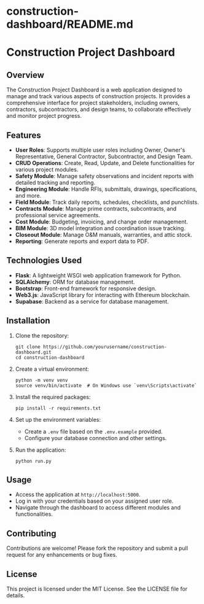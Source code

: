 # construction-dashboard/README.md

# Construction Project Dashboard

## Overview

The Construction Project Dashboard is a web application designed to manage and track various aspects of construction projects. It provides a comprehensive interface for project stakeholders, including owners, contractors, subcontractors, and design teams, to collaborate effectively and monitor project progress.

## Features

- **User Roles**: Supports multiple user roles including Owner, Owner's Representative, General Contractor, Subcontractor, and Design Team.
- **CRUD Operations**: Create, Read, Update, and Delete functionalities for various project modules.
- **Safety Module**: Manage safety observations and incident reports with detailed tracking and reporting.
- **Engineering Module**: Handle RFIs, submittals, drawings, specifications, and more.
- **Field Module**: Track daily reports, schedules, checklists, and punchlists.
- **Contracts Module**: Manage prime contracts, subcontracts, and professional service agreements.
- **Cost Module**: Budgeting, invoicing, and change order management.
- **BIM Module**: 3D model integration and coordination issue tracking.
- **Closeout Module**: Manage O&M manuals, warranties, and attic stock.
- **Reporting**: Generate reports and export data to PDF.

## Technologies Used

- **Flask**: A lightweight WSGI web application framework for Python.
- **SQLAlchemy**: ORM for database management.
- **Bootstrap**: Front-end framework for responsive design.
- **Web3.js**: JavaScript library for interacting with Ethereum blockchain.
- **Supabase**: Backend as a service for database management.

## Installation

1. Clone the repository:
   ```
   git clone https://github.com/yourusername/construction-dashboard.git
   cd construction-dashboard
   ```

2. Create a virtual environment:
   ```
   python -m venv venv
   source venv/bin/activate  # On Windows use `venv\Scripts\activate`
   ```

3. Install the required packages:
   ```
   pip install -r requirements.txt
   ```

4. Set up the environment variables:
   - Create a `.env` file based on the `.env.example` provided.
   - Configure your database connection and other settings.

5. Run the application:
   ```
   python run.py
   ```

## Usage

- Access the application at `http://localhost:5000`.
- Log in with your credentials based on your assigned user role.
- Navigate through the dashboard to access different modules and functionalities.

## Contributing

Contributions are welcome! Please fork the repository and submit a pull request for any enhancements or bug fixes.

## License

This project is licensed under the MIT License. See the LICENSE file for details.